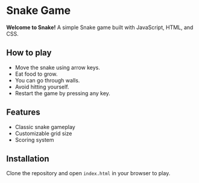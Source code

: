 # Snake Game

**Welcome to Snake!**
A simple Snake game built with JavaScript, HTML, and CSS.

## How to play
- Move the snake using arrow keys.
- Eat food to grow.
- You can go through walls.
- Avoid hitting yourself.
- Restart the game by pressing any key.

## Features
- Classic snake gameplay
- Customizable grid size
- Scoring system

## Installation
Clone the repository and open `index.html` in your browser to play.
